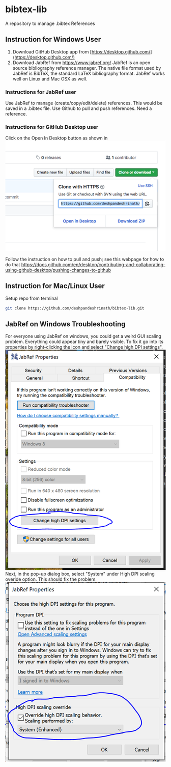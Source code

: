 # bibtex-lib
A repository to manage .bibtex References

## Instruction for Windows User
1. Download GitHub Desktop app from [https://desktop.github.com/](https://desktop.github.com/)
2. Download JabRef from https://www.jabref.org/ JabRef is an open source bibliography reference manager. The native file format used by JabRef is BibTeX, the standard LaTeX bibliography format. JabRef works well on Linux and Mac OSX as well.

### Instructions for JabRef user
Use JabRef to manage (create/copy/edit/delete) references. This would be saved in a .bibtex file. Use Github to pull and push references. Need a reference.
### Instructions for GitHub Desktop user
Click on the Open In Desktop button as shown in ![image](inst.png)


Follow the instruction on how to pull and push; see this webpage for how to do that https://docs.github.com/en/desktop/contributing-and-collaborating-using-github-desktop/pushing-changes-to-github

## Instruction for Mac/Linux User
Setup repo from terminal

``` bash
git clone https://github.com/deshpandeshrinath/bibtex-lib.git
```

## JabRef on Windows Troubleshooting

For everyone using JabRef on windows, you could get a weird GUI scaling problem. Everything could appear tiny and barely visible. To fix it go into its properties by right-clicking the icon and select "Change high DPI settings".
![image](win1.png)
Next, in the pop-up dialog box, select "System" under High DPI scaling overide option. This should fix the problem.
![image](win2.png)
